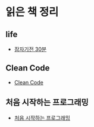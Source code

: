# 읽은 책 정리

## life
* [잠자기전 30분](https://github.com/hellworld-io/readBooks/tree/master/life)

## Clean Code
* [Clean Code](https://github.com/hellworld-io/readBooks/tree/master/clean%20code)

## 처음 시작하는 프로그래밍
* [처음 시작하는 프로그래밍]()